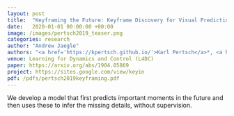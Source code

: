 ```yaml
---
layout: post
title:  "Keyframing the Future: Keyframe Discovery for Visual Prediction and Planning"
date:   2020-01-01 00:00:00 +00:00
image: /images/pertsch2019_teaser.png
categories: research
author: "Andrew Jaegle"
authors: "<a href='https://kpertsch.github.io/'>Karl Pertsch</a>*, <a href='https://www.seas.upenn.edu/~oleh/'>Oleh Rybkin</a>*, <a href='https://yjy0625.github.io/'>Jingyung Yang</a>, Shenghao Zhou, <a href='https://www.cs.ryerson.ca/kosta/'>Kosta Derpanis</a>, <a href='https://www.cis.upenn.edu/~kostas/'>Kostas Daniilidis</a>, <a href='https://viterbi-web.usc.edu/~limjj/'>Joseph Lim</a>, <strong>Andrew Jaegle</strong>"
venue: Learning for Dynamics and Control (L4DC)
paper: https://arxiv.org/abs/1904.05869
project: https://sites.google.com/view/keyin
pdf: /pdfs/pertsch2019keyframing.pdf
---
```

We develop a model that first predicts important moments in the future and then uses these to infer the missing details, without supervision.